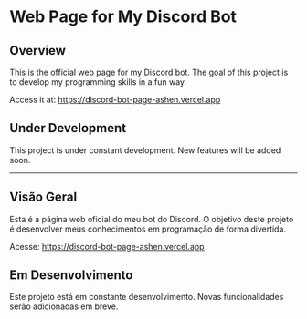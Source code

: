 # Web Page for My Discord Bot

## Overview
This is the official web page for my Discord bot. The goal of this project is to develop my programming skills in a fun way.

Access it at: https://discord-bot-page-ashen.vercel.app

## Under Development
This project is under constant development. New features will be added soon.

---

## Visão Geral
Esta é a página web oficial do meu bot do Discord. O objetivo deste projeto é desenvolver meus conhecimentos em programação de forma divertida.

Acesse: https://discord-bot-page-ashen.vercel.app

## Em Desenvolvimento
Este projeto está em constante desenvolvimento. Novas funcionalidades serão adicionadas em breve.
